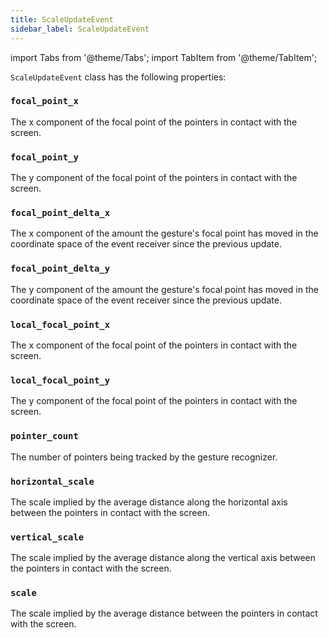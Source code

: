 ```yaml
---
title: ScaleUpdateEvent
sidebar_label: ScaleUpdateEvent
---
```

import Tabs from '@theme/Tabs';
import TabItem from '@theme/TabItem';

`ScaleUpdateEvent` class has the following properties:

### `focal_point_x`

The x component of the focal point of the pointers in contact with the screen.

### `focal_point_y`

The y component of the focal point of the pointers in contact with the screen.

### `focal_point_delta_x`

The x component of the amount the gesture's focal point has moved in the coordinate space of the event receiver since the previous update.

### `focal_point_delta_y`

The y component of the amount the gesture's focal point has moved in the coordinate space of the event receiver since the previous update.

### `local_focal_point_x`

The x component of the focal point of the pointers in contact with the screen.

### `local_focal_point_y`

The y component of the focal point of the pointers in contact with the screen.

### `pointer_count`

The number of pointers being tracked by the gesture recognizer.

### `horizontal_scale`

The scale implied by the average distance along the horizontal axis between the pointers in contact with the screen.

### `vertical_scale`

The scale implied by the average distance along the vertical axis between the pointers in contact with the screen.

### `scale`

The scale implied by the average distance between the pointers in contact with the screen.
